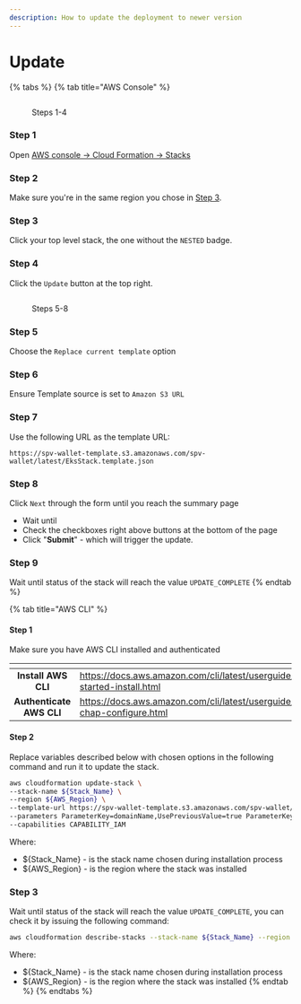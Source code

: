 ```yaml
---
description: How to update the deployment to newer version
---
```


# Update

{% tabs %}
{% tab title="AWS Console" %}
<figure><img src="../.gitbook/assets/image%20(10).png" alt=""><figcaption><p>Steps 1-4</p></figcaption></figure>

### Step 1

Open [AWS console -> Cloud Formation -> Stacks](https://console.aws.amazon.com/cloudformation/home#stacks)

### Step 2

Make sure you're in the same region you chose in [Step 3](installation.md#step-4).

### Step 3

Click your top level stack, the one without the `NESTED` badge.

### Step 4

Click the `Update` button at the top right.

<figure><img src="../.gitbook/assets/image%20(9).png" alt=""><figcaption><p>Steps 5-8</p></figcaption></figure>

### Step 5

Choose the `Replace current template` option

### Step 6

Ensure Template source is set to `Amazon S3 URL`

### Step 7

Use the following URL as the template URL:

```url
https://spv-wallet-template.s3.amazonaws.com/spv-wallet/latest/EksStack.template.json
```

### Step 8

Click `Next` through the form until you reach the summary page

* Wait until
* Check the checkboxes right above buttons at the bottom of the page
* Click "**Submit**" - which will trigger the update.

### Step 9

Wait until status of the stack will reach the value `UPDATE_COMPLETE`
{% endtab %}

{% tab title="AWS CLI" %}
#### Step 1

Make sure you have AWS CLI installed and authenticated

<table data-card-size="large" data-column-title-hidden data-view="cards" data-full-width="false"><thead><tr><th align="center"></th><th data-hidden data-card-target data-type="content-ref"></th></tr></thead><tbody><tr><td align="center"><strong>Install AWS CLI</strong></td><td><a href="https://docs.aws.amazon.com/cli/latest/userguide/getting-started-install.html">https://docs.aws.amazon.com/cli/latest/userguide/getting-started-install.html</a></td></tr><tr><td align="center"><strong>Authenticate AWS CLI</strong></td><td><a href="https://docs.aws.amazon.com/cli/latest/userguide/cli-chap-configure.html">https://docs.aws.amazon.com/cli/latest/userguide/cli-chap-configure.html</a></td></tr></tbody></table>

#### Step 2

Replace variables described below with chosen options in the following command and run it to update the stack.

```bash
aws cloudformation update-stack \
--stack-name ${Stack_Name} \
--region ${AWS_Region} \
--template-url https://spv-wallet-template.s3.amazonaws.com/spv-wallet/latest/EksStack.template.json \
--parameters ParameterKey=domainName,UsePreviousValue=true ParameterKey=hostedzoneId,UsePreviousValue=true \
--capabilities CAPABILITY_IAM
```

Where:

* ${Stack\_Name} - is the stack name chosen during installation process
* ${AWS\_Region} - is the region where the stack was installed

### Step 3

Wait until status of the stack will reach the value `UPDATE_COMPLETE`, you can check it by issuing the following command:

```bash
aws cloudformation describe-stacks --stack-name ${Stack_Name} --region ${AWS_Region}
```

Where:

* ${Stack\_Name} - is the stack name chosen during installation process
* ${AWS\_Region} - is the region where the stack was installed
{% endtab %}
{% endtabs %}
